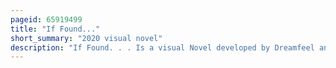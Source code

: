 ```yaml
---
pageid: 65919499
title: "If Found..."
short_summary: "2020 visual novel"
description: "If Found. . . Is a visual Novel developed by Dreamfeel and published by annapurna interactive in may 2020 for microsoft Windows Macos and Ios and october 2020 for nintendo Switch. The Game requires the Player to advance through two interleaved Stories by removing journal Entries or Images. One Story follows a Space Explorer named Cassiopeia trying to prevent a black Hole from destroying the Earth while the other follows a young Transgender Woman named Kasio in a small irish Village in december 1993 as she navigates her Relationships. The two Stories alternate Chapters, connecting metaphorically."
---
```


